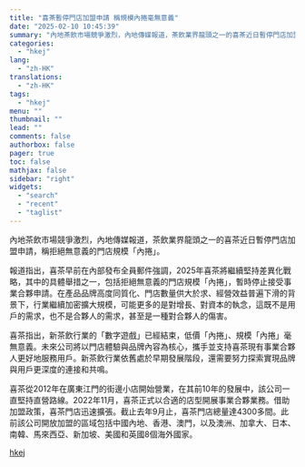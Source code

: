 ```yaml
---
title: "喜茶暫停門店加盟申請 稱規模內捲毫無意義"
date: "2025-02-10 10:45:39"
summary: "內地茶飲市場競爭激烈，內地傳媒報道，茶飲業界龍頭之一的喜茶近日暫停門店加盟申請，稱拒絕無意義的門店規..."
categories:
  - "hkej"
lang:
  - "zh-HK"
translations:
  - "zh-HK"
tags:
  - "hkej"
menu: ""
thumbnail: ""
lead: ""
comments: false
authorbox: false
pager: true
toc: false
mathjax: false
sidebar: "right"
widgets:
  - "search"
  - "recent"
  - "taglist"
---
```


內地茶飲市場競爭激烈，內地傳媒報道，茶飲業界龍頭之一的喜茶近日暫停門店加盟申請，稱拒絕無意義的門店規模「內捲」。

報道指出，喜茶早前在內部發布全員郵件強調，2025年喜茶將繼續堅持差異化戰略，其中的具體舉措之一，包括拒絕無意義的門店規模「內捲」，暫時停止接受事業合夥申請。在產品品牌高度同質化、門店數量供大於求、經營效益普遍下滑的背景下，行業繼續加密擴大規模，可能更多的是對增長、對資本的執念，這既不是用戶的需求，也不是合夥人的需求，甚至是一種對合夥人的傷害。

喜茶指出，新茶飲行業的「數字遊戲」已經結束，低價「內捲」、規模「內捲」毫無意義。未來公司將以門店體驗與品牌內容為核心，攜手並支持喜茶現有事業合夥人更好地服務用戶。新茶飲行業依舊處於早期發展階段，還需要努力探索實現品牌與用戶更深度的連接和共鳴。

喜茶從2012年在廣東江門的街邊小店開始營業，在其前10年的發展中，該公司一直堅持直營路線。2022年11月，喜茶正式以合適的店型開展事業合夥業務。借助加盟政策，喜茶門店迅速擴張。截止去年9月止，喜茶門店總量達4300多間。此前該公司開放加盟的區域包括中國內地、香港、澳門，以及澳洲、加拿大、日本、南韓、馬來西亞、新加坡、美國和英國8個海外國家。

[hkej](https://www2.hkej.com/instantnews/china/article/3996131/%E5%96%9C%E8%8C%B6%E6%9A%AB%E5%81%9C%E9%96%80%E5%BA%97%E5%8A%A0%E7%9B%9F%E7%94%B3%E8%AB%8B+%E7%A8%B1%E8%A6%8F%E6%A8%A1%E5%85%A7%E6%8D%B2%E6%AF%AB%E7%84%A1%E6%84%8F%E7%BE%A9)
